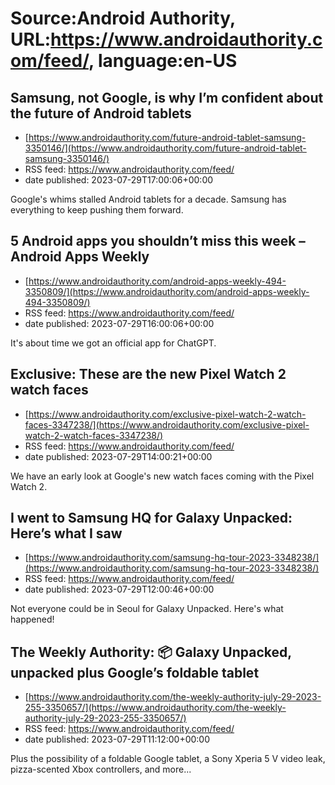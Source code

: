 # Source:Android Authority, URL:https://www.androidauthority.com/feed/, language:en-US

## Samsung, not Google, is why I’m confident about the future of Android tablets
 - [https://www.androidauthority.com/future-android-tablet-samsung-3350146/](https://www.androidauthority.com/future-android-tablet-samsung-3350146/)
 - RSS feed: https://www.androidauthority.com/feed/
 - date published: 2023-07-29T17:00:06+00:00

Google's whims stalled Android tablets for a decade. Samsung has everything to keep pushing them forward.

## 5 Android apps you shouldn’t miss this week – Android Apps Weekly
 - [https://www.androidauthority.com/android-apps-weekly-494-3350809/](https://www.androidauthority.com/android-apps-weekly-494-3350809/)
 - RSS feed: https://www.androidauthority.com/feed/
 - date published: 2023-07-29T16:00:06+00:00

It's about time we got an official app for ChatGPT.

## Exclusive: These are the new Pixel Watch 2 watch faces
 - [https://www.androidauthority.com/exclusive-pixel-watch-2-watch-faces-3347238/](https://www.androidauthority.com/exclusive-pixel-watch-2-watch-faces-3347238/)
 - RSS feed: https://www.androidauthority.com/feed/
 - date published: 2023-07-29T14:00:21+00:00

We have an early look at Google's new watch faces coming with the Pixel Watch 2.

## I went to Samsung HQ for Galaxy Unpacked: Here’s what I saw
 - [https://www.androidauthority.com/samsung-hq-tour-2023-3348238/](https://www.androidauthority.com/samsung-hq-tour-2023-3348238/)
 - RSS feed: https://www.androidauthority.com/feed/
 - date published: 2023-07-29T12:00:46+00:00

Not everyone could be in Seoul for Galaxy Unpacked. Here's what happened!

## The Weekly Authority: 📦 Galaxy Unpacked, unpacked plus Google’s foldable tablet
 - [https://www.androidauthority.com/the-weekly-authority-july-29-2023-255-3350657/](https://www.androidauthority.com/the-weekly-authority-july-29-2023-255-3350657/)
 - RSS feed: https://www.androidauthority.com/feed/
 - date published: 2023-07-29T11:12:00+00:00

Plus the possibility of a foldable Google tablet, a Sony Xperia 5 V video leak, pizza-scented Xbox controllers, and more...


